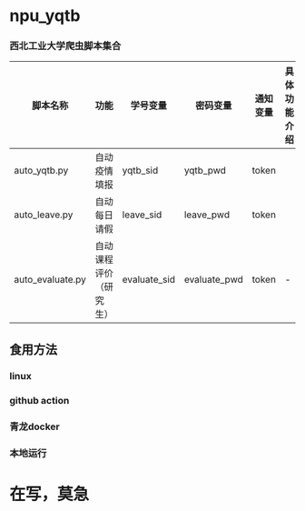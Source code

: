 # npu_yqtb
### 西北工业大学爬虫脚本集合




| 脚本名称 | 功能 | 学号变量 | 密码变量 | 通知变量 | 具体功能介绍 |
| --- | --- | --- | --- | --- | --- |
| auto_yqtb.py | 自动疫情填报 | yqtb_sid | yqtb_pwd | token |  |
| auto_leave.py | 自动每日请假 | leave_sid | leave_pwd | token | |
| auto_evaluate.py | 自动课程评价（研究生） | evaluate_sid | evaluate_pwd | token | - |


## 食用方法
### linux
### github action
### 青龙docker
### 本地运行

# 在写，莫急 